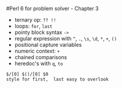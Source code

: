 

#Perl 6 for problem solver - Chapter 3


   * ternary op: `?? !!`
   * loops: `for`, `last`
   * pointy block syntax `->`
   * regular expression with `^`, `.`, `\s`, `\d`, `*`, `+`, `()`
   * positional capture variables
   * numeric context: `+`
   * chained comparisons
   * heredoc's with `q`, `to`


    $/[0] $()/[0] $0
    style for first,  last easy to overlook